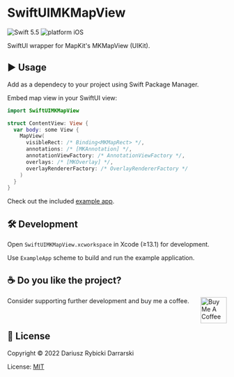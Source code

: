# SwiftUIMKMapView

![Swift 5.5](https://img.shields.io/badge/swift-5.5-orange.svg)
![platform iOS](https://img.shields.io/badge/platform-iOS-blue.svg)

SwiftUI wrapper for MapKit's MKMapView (UIKit).

## ▶️ Usage

Add as a dependecy to your project using Swift Package Manager.

Embed map view in your SwiftUI view:

```swift
import SwiftUIMKMapView

struct ContentView: View {
  var body: some View {
    MapView(
      visibleRect: /* Binding<MKMapRect> */,
      annotations: /* [MKAnnotation] */,
      annotationViewFactory: /* AnnotationViewFactory */,
      overlays: /* [MKOverlay] */,
      overlayRendererFactory: /* OverlayRendererFactory */
    )
  }
}
```

Check out the included [example app](Example/ExampleApp/ExampleApp.swift).

## 🛠 Development

Open `SwiftUIMKMapView.xcworkspace` in Xcode (≥13.1) for development.

Use `ExampleApp` scheme to build and run the example application.

## ☕️ Do you like the project?

<a href="https://www.buymeacoffee.com/darrarski" target="_blank">
  <img src="https://cdn.buymeacoffee.com/buttons/v2/default-yellow.png" alt="Buy Me A Coffee" align="right" height="60"/>
</a>

Consider supporting further development and buy me a coffee.

&nbsp;

## 📄 License

Copyright © 2022 Dariusz Rybicki Darrarski

License: [MIT](LICENSE)
